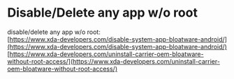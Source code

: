 # Disable/Delete any app w/o root

 disable/delete any app w/o root:  
[https://www.xda-developers.com/disable-system-app-bloatware-android/](https://www.xda-developers.com/disable-system-app-bloatware-android/)  
[https://www.xda-developers.com/uninstall-carrier-oem-bloatware-without-root-access/](https://www.xda-developers.com/uninstall-carrier-oem-bloatware-without-root-access/)

